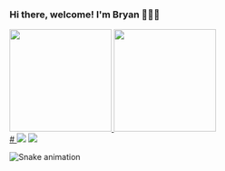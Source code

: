 ### Hi there, welcome! I'm Bryan 🙋🏻‍♂️

 <div>
  <a href="https://github.com/Bss97">
  <img height="180em" src="https://github-readme-stats.vercel.app/api?username=Bss97&show_icons=true&theme=nord&include_all_commits=true&count_private=true"/>
  <img height="180em" src="https://github-readme-stats.vercel.app/api/top-langs/?username=Bss97&layout=compact&langs_count=7&theme=nord"/>
</div>  
   #
  <a href = "mailto:bryansantos75@gmail.com"><img src="https://img.shields.io/badge/Gmail-D14836?style=for-the-badge&logo=gmail&logoColor=white" target="_blank"></a>
  <a href="https://www.linkedin.com/in/bryasan/" target="_blank"><img src="https://img.shields.io/badge/-LinkedIn-%230077B5?style=for-the-badge&logo=linkedin&logoColor=white" target="_blank"></a> 
 
</div>

![Snake animation](https://github.com/Bss97/Bss97/blob/output/github-contribution-grid-snake.svg)





